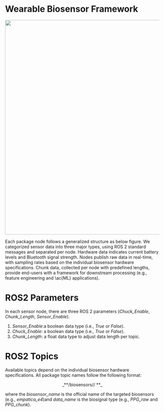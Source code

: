 #  Wearable Biosensor Framework
<p align="center">
<img src="https://github.com/SMARTlab-Purdue/ros2-foxy-wearable-biosensors/blob/master/media/img/ros2_node_structure-1.jpg" width="700" >
</p>

Each package node follows a generalized structure as below figure. We categorized sensor data into three major types, using ROS 2 standard messages and separated per node. Hardware data indicates current battery levels and Bluetooth signal strength. Nodes publish raw data in real-time, with sampling rates based on the individual biosensor hardware specifications. 
Chunk data, collected per node with predefined lengths, provide end-users with a framework for downstream processing (e.g., feature engineering and \ac{ML} applications). 

# ROS2 Parameters
In each sensor node, there are three ROS 2 parameters (_Chuck_Enable_, _Chunk_Length_, _Sensor_Enable_).

1) _Sensor_Enable_:a boolean data type (i.e., _True_ or _False_).
2) _Chuck_Enable_: a boolean data type (i.e., _True_ or _False_).
3) _Chunk_Length_: a float data type to adjust data length per topic. 


# ROS2 Topics
Available topics depend on the individual biosensor hardware specifications. All package topic names follow the following format:
<p align="center">
_**/biosensors/<sensor_name>/<data_name>
**_</p>

where the _biosensor_name_ is the official name of the targeted biosensors (e.g., _empatica_e4_)and _data_name_ is the biosignal type (e.g., _PPG_raw_ and _PPG_chunk_).
